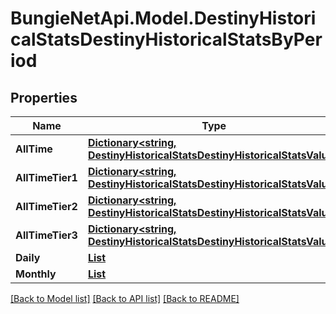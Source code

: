 # BungieNetApi.Model.DestinyHistoricalStatsDestinyHistoricalStatsByPeriod
## Properties

Name | Type | Description | Notes
------------ | ------------- | ------------- | -------------
**AllTime** | [**Dictionary<string, DestinyHistoricalStatsDestinyHistoricalStatsValue>**](DestinyHistoricalStatsDestinyHistoricalStatsValue.md) |  | [optional] 
**AllTimeTier1** | [**Dictionary<string, DestinyHistoricalStatsDestinyHistoricalStatsValue>**](DestinyHistoricalStatsDestinyHistoricalStatsValue.md) |  | [optional] 
**AllTimeTier2** | [**Dictionary<string, DestinyHistoricalStatsDestinyHistoricalStatsValue>**](DestinyHistoricalStatsDestinyHistoricalStatsValue.md) |  | [optional] 
**AllTimeTier3** | [**Dictionary<string, DestinyHistoricalStatsDestinyHistoricalStatsValue>**](DestinyHistoricalStatsDestinyHistoricalStatsValue.md) |  | [optional] 
**Daily** | [**List<DestinyHistoricalStatsDestinyHistoricalStatsPeriodGroup>**](DestinyHistoricalStatsDestinyHistoricalStatsPeriodGroup.md) |  | [optional] 
**Monthly** | [**List<DestinyHistoricalStatsDestinyHistoricalStatsPeriodGroup>**](DestinyHistoricalStatsDestinyHistoricalStatsPeriodGroup.md) |  | [optional] 

[[Back to Model list]](../README.md#documentation-for-models) [[Back to API list]](../README.md#documentation-for-api-endpoints) [[Back to README]](../README.md)

